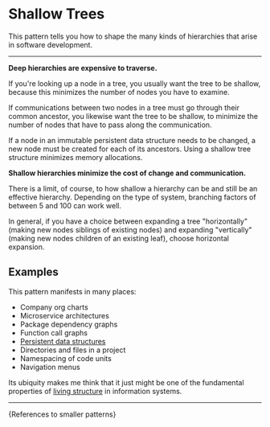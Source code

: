 # Shallow Trees

This pattern tells you how to shape the many kinds of hierarchies that
arise in software development.

---

**Deep hierarchies are expensive to traverse.**

If you're looking up a node in a tree, you usually want the tree to be shallow, because this minimizes
the number of nodes you have to examine.

If communications between two nodes in a tree must go through their common ancestor, you likewise want 
the tree to be shallow, to minimize the number of nodes that have to pass along the communication.

If a node in an immutable persistent data structure needs to be changed, a new node must be created for
each of its ancestors. Using a shallow tree structure minimizes memory allocations.

**Shallow hierarchies minimize the cost of change and communication.**

There is a limit, of course, to how shallow a hierarchy can be and still be an effective hierarchy.
Depending on the type of system, branching factors of between 5 and 100 can work well.

In general, if you have a choice between expanding a tree "horizontally" (making new nodes siblings of
existing nodes) and expanding "vertically" (making new nodes children of an existing leaf), choose
horizontal expansion.

## Examples

This pattern manifests in many places:

- Company org charts
- Microservice architectures
- Package dependency graphs
- Function call graphs
- [Persistent data structures](http://wiki.jvmlangsummit.com/images/a/ab/HickeyJVMSummit2009.pdf)
- Directories and files in a project
- Namespacing of code units
- Navigation menus

Its ubiquity makes me think that it just might be 
one of the fundamental properties of [living structure](http://www.natureoforder.com/overview.htm)
in information systems.

---

{References to smaller patterns}
